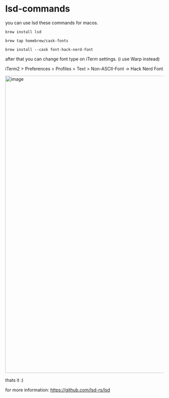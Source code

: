 # lsd-commands

you can use lsd these commands for macos.

```
brew install lsd

brew tap homebrew/cask-fonts

brew install --cask font-hack-nerd-font
```

after that you can change font type on iTerm settings. (i use Warp instead)

iTerm2 > Preferences > Profiles > Text > Non-ASCII-Font -> Hack Nerd Font

<img width="944" alt="image" src="https://github.com/alperen-selcuk/lsd-commands/assets/78741582/0d10111c-1e9c-485f-a7ba-c19d222bcfec">


thats it :)

for more information:  https://github.com/lsd-rs/lsd
